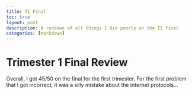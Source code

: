 ```yaml
---
title: T1 Final
toc: true
layout: post
description: A rundown of all things I did poorly on the T1 final
categories: [markdown]
---
```


# Trimester 1 Final Review

Overall, I got 45/50 on the final for the first trimester. For the first problem that I got incorrect, it was a silly mistake about the internet protocols...